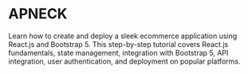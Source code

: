 # APNECK
Learn how to create and deploy a sleek ecommerce application using React.js and Bootstrap 5. This step-by-step tutorial covers React.js fundamentals, state management, integration with Bootstrap 5, API integration, user authentication, and deployment on popular platforms.
